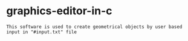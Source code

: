 # graphics-editor-in-c

	This software is used to create geometrical objects by user based input in "#input.txt" file
	
